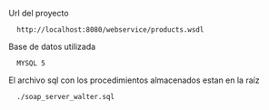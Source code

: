 Url del proyecto
```
  http://localhost:8080/webservice/products.wsdl
```

Base de datos utilizada
```
  MYSQL 5
```

El archivo sql con los procedimientos almacenados estan en la raíz
```
  ./soap_server_walter.sql
```
